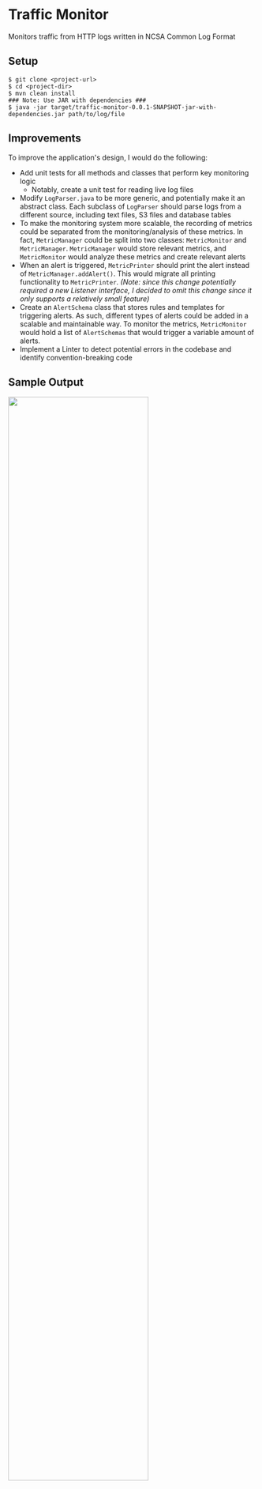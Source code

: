 # Traffic Monitor

Monitors traffic from HTTP logs written in NCSA Common Log Format

## Setup
```
$ git clone <project-url>
$ cd <project-dir>
$ mvn clean install
### Note: Use JAR with dependencies ###
$ java -jar target/traffic-monitor-0.0.1-SNAPSHOT-jar-with-dependencies.jar path/to/log/file
```

## Improvements
To improve the application's design, I would do the following:
- Add unit tests for all methods and classes that perform key monitoring logic
  - Notably, create a unit test for reading live log files
- Modify `LogParser.java` to be more generic, and potentially make it an abstract class. Each subclass of `LogParser` should parse logs from a different source, including text files, S3 files and database tables
- To make the monitoring system more scalable, the recording of metrics could be separated from the monitoring/analysis of these metrics. In fact, `MetricManager` could be split into two classes: `MetricMonitor` and `MetricManager`. `MetricManager` would store relevant metrics, and `MetricMonitor` would analyze these metrics and create relevant alerts
- When an alert is triggered, `MetricPrinter` should print the alert instead of `MetricManager.addAlert()`. This would migrate all printing functionality to `MetricPrinter`. *(Note: since this change potentially required a new Listener interface, I decided to omit this change since it only supports a relatively small feature)*
- Create an `AlertSchema` class that stores rules and templates for triggering alerts. As such, different types of alerts could be added in a scalable and maintainable way. To monitor the metrics, `MetricMonitor` would hold a list of `AlertSchemas` that would trigger a variable amount of alerts.  
- Implement a Linter to detect potential errors in the codebase and identify convention-breaking code

## Sample Output
<img src="https://user-images.githubusercontent.com/10332234/28775178-7e2970d4-75a5-11e7-93d9-3281714c20bc.png" width="75%" height="75%">

